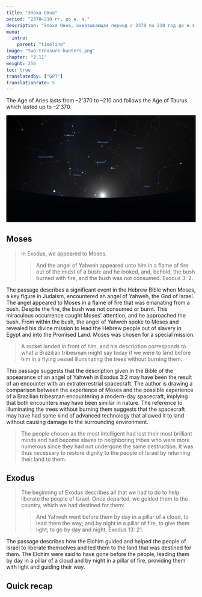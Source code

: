 ```yaml
---
title: "Эпоха Овна"
period: "2370—210 гг. до н. э."
description: "Эпоха Овна, охватывающая период с 2370 по 210 год до н.э., следует за Эпохой Тельца в повествовании \"Wheel of Heaven\". Эта эпоха отмечена значительными библейскими событиями, особенно связанными с Моисеем, ключевой фигурой в иудаизме. Сюжет интерпретирует встречу Моисея с горящим кустом как взаимодействие с передовой технологией, подобной ракете, символизирующей внеземное присутствие. Кроме того, в эту эпоху подробно описывается освобождение народа Израиля под руководством Элохимов, которые вели их днем в столпе облака и ночью в столпе огня, как описано в книге Исход. Эти события иллюстрируют продолжающееся влияние и руководство Элохимов в человеческих делах в течение этого периода."
menu:
  intro:
    parent: "timeline"
image: "two-treasure-hunters.png"
chapter: "2.11"
weight: 250
toc: true
translatedby: ["GPT"]
translationrate: 5
---
```


The Age of Aries lasts from –2'370 to –210 and follows the Age of Taurus which lasted up to –2'370.

![Image](images/equinox_bc2370.png "Vernal equinox in 2370 BC")

## Moses

> In Exodus, we appeared to Moses.
>
>> And the angel of Yahweh appeared unto him in a flame of fire out of the midst of a bush: and he looked, and, behold, the bush burned with fire, and the bush was not consumed. Exodus 3: 2.

The passage describes a significant event in the Hebrew Bible when Moses, a key figure in Judaism, encountered an angel of Yahweh, the God of Israel. The angel appeared to Moses in a flame of fire that was emanating from a bush. Despite the fire, the bush was not consumed or burnt. This miraculous occurrence caught Moses' attention, and he approached the bush. From within the bush, the angel of Yahweh spoke to Moses and revealed his divine mission to lead the Hebrew people out of slavery in Egypt and into the Promised Land. Moses was chosen for a special mission.

> A rocket landed in front of him, and his description corresponds to what a Brazilian tribesman might say today if we were to land before him in a flying vessel illuminating the trees without burning them.

This passage suggests that the description given in the Bible of the appearance of an angel of Yahweh in Exodus 3:2 may have been the result of an encounter with an extraterrestrial spacecraft. The author is drawing a comparison between the experience of Moses and the possible experience of a Brazilian tribesman encountering a modern-day spacecraft, implying that both encounters may have been similar in nature. The reference to illuminating the trees without burning them suggests that the spacecraft may have had some kind of advanced technology that allowed it to land without causing damage to the surrounding environment.

> The people chosen as the most intelligent had lost their most brilliant minds and had become slaves to neighboring tribes who were more numerous since they had not undergone the same destruction. It was thus necessary to restore dignity to the people of Israel by returning their land to them.

## Exodus

> The beginning of Exodus describes all that we had to do to help liberate the people of Israel. Once departed, we guided them to the country, which we had destined for them:
>
>> And Yahweh went before them by day in a pillar of a cloud, to lead them the way; and by night in a pillar of fire, to give them light; to go by day and night. Exodus 13: 21.

The passage describes how the Elohim guided and helped the people of Israel to liberate themselves and led them to the land that was destined for them. The Elohim were said to have gone before the people, leading them by day in a pillar of a cloud and by night in a pillar of fire, providing them with light and guiding their way.

## Quick recap

